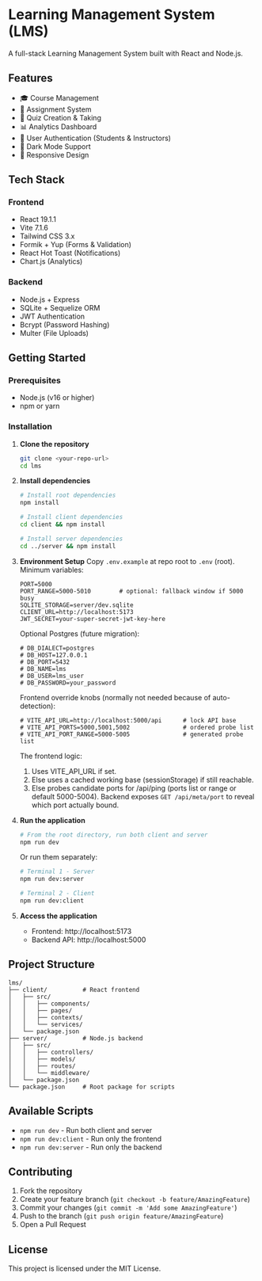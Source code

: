 # Learning Management System (LMS)

A full-stack Learning Management System built with React and Node.js.

## Features

- 🎓 Course Management
- 📝 Assignment System
- 🧪 Quiz Creation & Taking
- 📊 Analytics Dashboard
- 👥 User Authentication (Students & Instructors)
- 🌙 Dark Mode Support
- 📱 Responsive Design

## Tech Stack

### Frontend
- React 19.1.1
- Vite 7.1.6
- Tailwind CSS 3.x
- Formik + Yup (Forms & Validation)
- React Hot Toast (Notifications)
- Chart.js (Analytics)

### Backend
- Node.js + Express
- SQLite + Sequelize ORM
- JWT Authentication
- Bcrypt (Password Hashing)
- Multer (File Uploads)

## Getting Started

### Prerequisites
- Node.js (v16 or higher)
- npm or yarn

### Installation

1. **Clone the repository**
   ```bash
   git clone <your-repo-url>
   cd lms
   ```

2. **Install dependencies**
   ```bash
   # Install root dependencies
   npm install
   
   # Install client dependencies
   cd client && npm install
   
   # Install server dependencies
   cd ../server && npm install
   ```

3. **Environment Setup**
   Copy `.env.example` at repo root to `.env` (root). Minimum variables:
   ```env
   PORT=5000
   PORT_RANGE=5000-5010        # optional: fallback window if 5000 busy
   SQLITE_STORAGE=server/dev.sqlite
   CLIENT_URL=http://localhost:5173
   JWT_SECRET=your-super-secret-jwt-key-here
   ```

   Optional Postgres (future migration):
   ```env
   # DB_DIALECT=postgres
   # DB_HOST=127.0.0.1
   # DB_PORT=5432
   # DB_NAME=lms
   # DB_USER=lms_user
   # DB_PASSWORD=your_password
   ```

   Frontend override knobs (normally not needed because of auto-detection):
   ```env
   # VITE_API_URL=http://localhost:5000/api      # lock API base
   # VITE_API_PORTS=5000,5001,5002               # ordered probe list
   # VITE_API_PORT_RANGE=5000-5005               # generated probe list
   ```
   The frontend logic:
   1. Uses VITE_API_URL if set.
   2. Else uses a cached working base (sessionStorage) if still reachable.
   3. Else probes candidate ports for /api/ping (ports list or range or default 5000-5004).
   Backend exposes `GET /api/meta/port` to reveal which port actually bound.

4. **Run the application**
   ```bash
   # From the root directory, run both client and server
   npm run dev
   ```

   Or run them separately:
   ```bash
   # Terminal 1 - Server
   npm run dev:server
   
   # Terminal 2 - Client
   npm run dev:client
   ```

5. **Access the application**
   - Frontend: http://localhost:5173
   - Backend API: http://localhost:5000

## Project Structure

```
lms/
├── client/          # React frontend
│   ├── src/
│   │   ├── components/
│   │   ├── pages/
│   │   ├── contexts/
│   │   └── services/
│   └── package.json
├── server/          # Node.js backend
│   ├── src/
│   │   ├── controllers/
│   │   ├── models/
│   │   ├── routes/
│   │   └── middleware/
│   └── package.json
└── package.json     # Root package for scripts
```

## Available Scripts

- `npm run dev` - Run both client and server
- `npm run dev:client` - Run only the frontend
- `npm run dev:server` - Run only the backend

## Contributing

1. Fork the repository
2. Create your feature branch (`git checkout -b feature/AmazingFeature`)
3. Commit your changes (`git commit -m 'Add some AmazingFeature'`)
4. Push to the branch (`git push origin feature/AmazingFeature`)
5. Open a Pull Request

## License

This project is licensed under the MIT License.